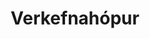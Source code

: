 ---
type: "schemadata"
title: "Verkefnahópur"
text: " skipaður lykilstarfsmönnun sveitarfélaga, Strætó og Vegagerðar er verkefnastjóra og verkefnateymi til ráðgjafar við mótun einstakra verkþátta og tilnefnir fulltrúa í tilfallandi starfshópa."
order: 3
---